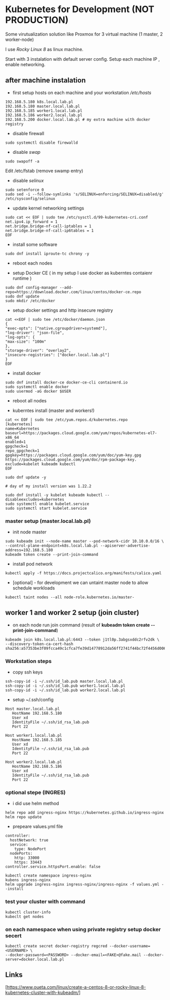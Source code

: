# Kubernetes for Development (NOT PRODUCTION)

Some virutualization solution like Proxmox for 3 virtual machine (1 master, 2 worker-node)

I use *Rocky Linux 8* as linux machine.

Start with 3 instalation with default server config. Setup each machine IP , enable networking.

## after machine instalation

- first setup hosts on each machine and your workstation */etc/hosts*

```
192.168.5.180 k8s.local.lab.pl
192.168.5.180 master.local.lab.pl
192.168.5.185 worker1.local.lab.pl
192.168.5.186 worker2.local.lab.pl
192.168.5.200 docker.local.lab.pl # my extra machine with docker registry
```

- disable firewall

```
sudo systemctl disable firewalld
```

- disable *swap*
```
sudo swapoff -a
```

Edit /etc/fstab (remove swamp entry)

- disable *selinux*

```
sudo setenforce 0
sudo sed -i --follow-symlinks 's/SELINUX=enforcing/SELINUX=disabled/g' /etc/sysconfig/selinux
```

- update kernel networking settings

```
sudo cat << EOF | sudo tee /etc/sysctl.d/99-kubernetes-cri.conf
net.ipv4.ip_forward = 1
net.bridge.bridge-nf-call-iptables = 1
net.bridge.bridge-nf-call-ip6tables = 1
EOF
```

- install some software

```
sudo dnf install iproute-tc chrony -y
```

- reboot each nodes

- setup Docker CE ( in my setup I use docker as kuberntes contaienr runtime  )

```
sudo dnf config-manager --add-repo=https://download.docker.com/linux/centos/docker-ce.repo
sudo dnf update
sudo mkdir /etc/docker
```
- setup docker settings and http insecure registry

```
cat <<EOF | sudo tee /etc/docker/daemon.json
{
"exec-opts": ["native.cgroupdriver=systemd"],
"log-driver": "json-file",
"log-opts": {
"max-size": "100m"
},
"storage-driver": "overlay2",
"insecure-registries": ["docker.local.lab.pl"]
}
EOF
```
- install docker
```
sudo dnf install docker-ce docker-ce-cli containerd.io
sudo systemctl enable docker
sudo usermod -aG docker $USER
```

- reboot all nodes

- kuberntes install (master and workers!)

```
cat << EOF | sudo tee /etc/yum.repos.d/kubernetes.repo
[kubernetes]
name=Kubernetes
baseurl=https://packages.cloud.google.com/yum/repos/kubernetes-el7-x86_64
enabled=1
gpgcheck=1
repo_gpgcheck=1
gpgkey=https://packages.cloud.google.com/yum/doc/yum-key.gpg https://packages.cloud.google.com/yum/doc/rpm-package-key.
exclude=kubelet kubeadm kubectl
EOF

sudo dnf update -y

# day of my install version was 1.22.2

sudo dnf install -y kubelet kubeadm kubectl --disableexcludes=kubernetes
sudo systemctl enable kubelet.service
sudo systemctl start kubelet.service
```

### master setup (master.local.lab.pl)

- init node master

```
sudo kubeadm init --node-name master --pod-network-cidr 10.10.0.0/16 \
--control-plane-endpoint=k8s.local.lab.pl --apiserver-advertise-address=192.168.5.180
kubeadm token create --print-join-command
```

- install pod network

```
kubectl apply -f https://docs.projectcalico.org/manifests/calico.yaml
```

- [optional] - for development we can untaint master node to allow schedule workloads

```
kubectl taint nodes --all node-role.kubernetes.io/master-
```

## worker 1 and worker 2 setup (join cluster)

- on each node run join command (result of **kubeadm token create --print-join-command**)
```
kubeadm join k8s.local.lab.pl:6443 --token j1tl0p.3abgsxddc2rfv2dk \
--discovery-token-ca-cert-hash sha256:a57353be3f09fcca49c1cfca7fe39d14778912da56ff2741f44bc72f4456d006
```

### Workstation steps

- copy ssh keys
```
ssh-copy-id -i ~/.ssh/id_lab.pub master.local.lab.pl
ssh-copy-id -i ~/.ssh/id_lab.pub worker1.local.lab.pl
ssh-copy-id -i ~/.ssh/id_lab.pub worker2.local.lab.pl
```
- setup ~/.ssh/config

```
Host master.local.lab.pl
   HostName 192.168.5.180
   User xd
   IdentityFile ~/.ssh/id_rsa_lab.pub
   Port 22
   
Host worker1.local.lab.pl
   HostName 192.168.5.185
   User xd
   IdentityFile ~/.ssh/id_rsa_lab.pub
   Port 22
   
Host worker2.local.lab.pl
   HostName 192.168.5.186
   User xd
   IdentityFile ~/.ssh/id_rsa_lab.pub
   Port 22   
```


### optional stepe (INGRES)
- i did use helm method
```
helm repo add ingress-nginx https://kubernetes.github.io/ingress-nginx
helm repo update
```
- prepeare values.yml file
``` 
controller:
  hostNetwork: true
  service:
    type: NodePort
  nodePorts:
    http: 33000
    https: 33443
controller.service.httpsPort.enable: false
```
```
kubectl create namespace ingress-nginx
kubens ingress-nginx
helm upgrade ingress-nginx ingress-nginx/ingress-nginx -f values.yml --install
```


### test your cluster with command

```
kubectl cluster-info
kubeclt get nodes
```

### on each namespace when using private registry setup docker secert

```
kubectl create secret docker-registry regcred --docker-username=<USERNAME> \
--docker-password=<PASSWORD> --docker-email=<FAKE>@fake.mail --docker-server=docker.local.lab.pl
```

## Links
[https://www.oueta.com/linux/create-a-centos-8-or-rocky-linux-8-kubernetes-cluster-with-kubeadm/]
